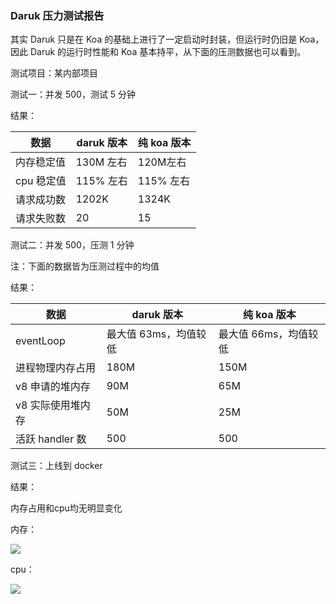 ### Daruk 压力测试报告

其实 Daruk 只是在 Koa 的基础上进行了一定启动时封装，但运行时仍旧是 Koa，因此 Daruk 的运行时性能和 Koa 基本持平，从下面的压测数据也可以看到。

测试项目：某内部项目

测试一：并发 500，测试 5 分钟

结果：

| 数据 | daruk 版本 | 纯 koa 版本 |
|-----|-----|-----|
| 内存稳定值 | 130M 左右 | 120M左右 |  
| cpu 稳定值 | 115% 左右 | 115% 左右 | 
| 请求成功数 | 1202K |  1324K |   
| 请求失败数 | 20 | 15 |  


测试二：并发 500，压测 1 分钟

注：下面的数据皆为压测过程中的均值

结果：

| 数据 | daruk 版本 | 纯 koa 版本 |
|-----|-----|-----|
| eventLoop | 最大值 63ms，均值较低 | 最大值 66ms，均值较低  |  
| 进程物理内存占用 | 180M | 150M |  
| v8 申请的堆内存 | 90M | 65M |  
| v8 实际使用堆内存 | 50M | 25M |  
| 活跃 handler 数 | 500 | 500 |  


测试三：上线到 docker

结果：

内存占用和cpu均无明显变化

内存：

![](https://user-images.githubusercontent.com/17681925/54181325-26bca500-44d9-11e9-932b-b50f16307252.jpg)

cpu：

![](https://user-images.githubusercontent.com/17681925/54181318-22908780-44d9-11e9-8fd7-fdbd58ef26f2.png)